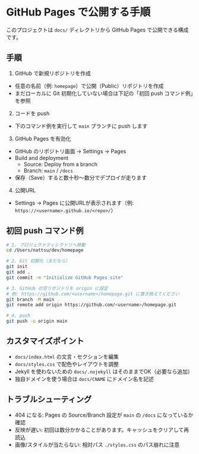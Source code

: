 # GitHub Pages で公開する手順

このプロジェクトは `docs/` ディレクトリから GitHub Pages で公開できる構成です。

## 手順

1) GitHub で新規リポジトリを作成
- 任意の名前（例: `homepage`）で公開（Public）リポジトリを作成
- まだローカルに Git 初期化していない場合は下記の「初回 push コマンド例」を参照

2) コードを push
- 下のコマンド例を実行して `main` ブランチに push します

3) GitHub Pages を有効化
- GitHub のリポジトリ画面 → Settings → Pages
- Build and deployment
  - Source: Deploy from a branch
  - Branch: `main` / `/docs`
- 保存（Save）すると数十秒〜数分でデプロイが走ります

4) 公開URL
- Settings → Pages に公開URLが表示されます（例: `https://<username>.github.io/<repo>/`）

## 初回 push コマンド例

```bash
# 1. プロジェクトディレクトリへ移動
cd /Users/nattsu/dev/homepage

# 2. Git 初期化（まだなら）
git init
git add .
git commit -m "Initialize GitHub Pages site"

# 3. GitHub の空リポジトリを origin に設定
# 例: https://github.com/<username>/homepage.git に置き換えてください
git branch -M main
git remote add origin https://github.com/<username>/homepage.git

# 4. push
git push -u origin main
```

## カスタマイズポイント
- `docs/index.html` の文言・セクションを編集
- `docs/styles.css` で配色やレイアウトを調整
- Jekyll を使わないための `docs/.nojekyll` はそのままでOK（必要なら追加）
- 独自ドメインを使う場合は `docs/CNAME` にドメイン名を記述

## トラブルシューティング
- 404 になる: Pages の Source/Branch 設定が `main` の `/docs` になっているか確認
- 反映が遅い: 初回は数分かかることがあります。キャッシュをクリアして再読込
- 画像/スタイルが当たらない: 相対パス `./styles.css` のパス崩れに注意
